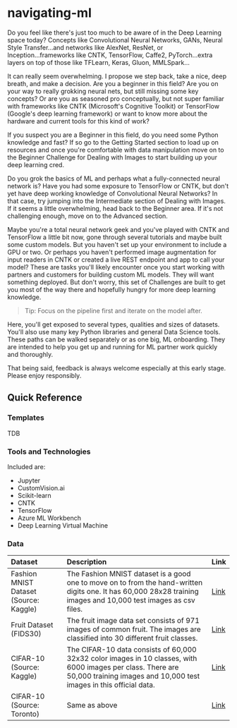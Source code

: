 # navigating-ml

Do you feel like there's just too much to be aware of in the Deep Learning space today?  Concepts like Convolutional Neural Networks, GANs, Neural Style Transfer...and networks like AlexNet, ResNet, or Inception...frameworks like CNTK, TensorFlow, Caffe2, PyTorch...extra layers on top of those like TFLearn, Keras, Gluon, MMLSpark...

It can really seem overwhelming.  I propose we step back, take a nice, deep breath, and make a decision.  Are you a beginner in this field?  Are you on your way to really grokking neural nets, but still missing some key concepts?  Or are you as seasoned pro conceptually, but not super familiar with frameworks like CNTK (Microsoft's Cognitive Toolkit) or TensorFlow (Google's deep learning framework) or want to know more about the hardware and current tools for this kind of work?

If you suspect you are a Beginner in this field, do you need some Python knowledge and fast?  If so go to the Getting Started section to load up on resources and once you're comfortable with data manipulation move on to the Beginner Challenge for Dealing with Images to start building up your deep learning cred.

Do you grok the basics of ML and perhaps what a fully-connected neural network is?  Have you had some exposure to TensorFlow or CNTK, but don't yet have deep working knowledge of Convolutional Neural Networks?  In that case, try jumping into the Intermediate section of Dealing with Images.  If it seems a little overwhelming, head back to the Beginner area.  If it's not challenging enough, move on to the Advanced section.

Maybe you're a total neural network geek and you've played with CNTK and TensorFlow a little bit now, gone through several tutorials and maybe built some custom models.  But you haven't set up your environment to include a GPU or two.  Or perhaps you haven't performed image augmentation for input readers in CNTK or created a live REST endpoint and app to call your model?  These are tasks you'll likely encounter once you start working with partners and customers for building custom ML models.  They will want something deployed.  But don't worry, this set of Challenges are built to get you most of the way there and hopefully hungry for more deep learning knowledge.

> Tip:  Focus on the pipeline first and iterate on the model after.

Here, you'll get exposed to several types, qualities and sizes of datasets.  You'll also use many key Python libraries and general Data Science tools.  These paths can be walked separately or as one big, ML onboarding.  They are intended to help you get up and running for ML partner work quickly and thoroughly.

That being said, feedback is always welcome especially at this early stage.  Please enjoy responsibly.

## Quick Reference


### Templates

TDB

### Tools and Technologies

Included are:

* Jupyter
* CustomVision.ai
* Scikit-learn
* CNTK
* TensorFlow
* Azure ML Workbench
* Deep Learning Virtual Machine

### Data

| Dataset | Description | Link |
|:------|:------|:------|
| Fashion MNIST Dataset (Source: Kaggle) | The Fashion MNIST dataset is a good one to move on to from the hand-written digits one.  It has 60,000 28x28 training images and 10,000 test images as csv files. | [Link](https://www.kaggle.com/zalando-research/fashionmnist/data) |
| Fruit Dataset (FIDS30) | The fruit image data set consists of 971 images of common fruit. The images are classified into 30 different fruit classes. | [Link](http://www.vicos.si/Downloads/FIDS30) |
| CIFAR-10 (Source: Kaggle) | The CIFAR-10 data consists of 60,000 32x32 color images in 10 classes, with 6000 images per class. There are 50,000 training images and 10,000 test images in this official data. | [Link](https://www.kaggle.com/c/cifar-10/data) |
| CIFAR-10 (Source: Toronto) | Same as above | [Link](http://www.cs.toronto.edu/~kriz/cifar.html) |

